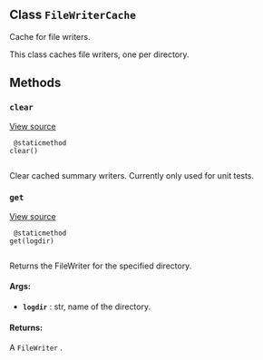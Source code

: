 

## Class  `FileWriterCache` 
Cache for file writers.

This class caches file writers, one per directory.

## Methods


###  `clear` 
[View source](https://github.com/tensorflow/tensorflow/blob/r2.0/tensorflow/python/summary/writer/writer_cache.py#L40-L48)

```
 @staticmethod
clear()
 
```

Clear cached summary writers. Currently only used for unit tests.

###  `get` 
[View source](https://github.com/tensorflow/tensorflow/blob/r2.0/tensorflow/python/summary/writer/writer_cache.py#L50-L64)

```
 @staticmethod
get(logdir)
 
```

Returns the FileWriter for the specified directory.

#### Args:
- **`logdir`** : str, name of the directory.


#### Returns:
A  `FileWriter` .

